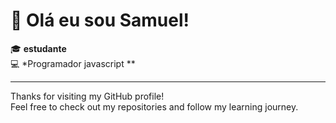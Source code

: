 # 👋 Olá eu sou Samuel!

🎓 **estudante**  
💻 *Programador javascript **


---

Thanks for visiting my GitHub profile!  
Feel free to check out my repositories and follow my learning journey.

<!--
You can always update this README to add more details, your social links, or a fun personal touch!
-->
<!--
**Samuel-hub034/Samuel-hub034** is a ✨ _special_ ✨ repository because its `README.md` (this file) appears on your GitHub profile.

Here are some ideas to get you started:

- 🔭 I’m currently working on ...
- 🌱 I’m currently learning ...
- 👯 I’m looking to collaborate on ...
- 🤔 I’m looking for help with ...
- 💬 Ask me about ...
- 📫 How to reach me: ...
- 😄 Pronouns: ...
- ⚡ Fun fact: ...
-->
